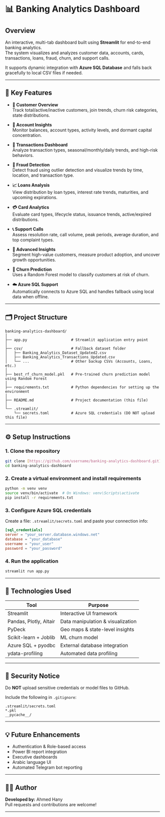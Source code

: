 
# 📊 Banking Analytics Dashboard

## Overview

An interactive, multi-tab dashboard built using **Streamlit** for end-to-end banking analytics.  
The system visualizes and analyzes customer data, accounts, cards, transactions, loans, fraud, churn, and support calls.

It supports dynamic integration with **Azure SQL Database** and falls back gracefully to local CSV files if needed.

---

## 🚀 Key Features

- **🧍 Customer Overview**  
  Track total/active/inactive customers, join trends, churn risk categories, state distributions.

- **🏦 Account Insights**  
  Monitor balances, account types, activity levels, and dormant capital concentration.

- **💸 Transactions Dashboard**  
  Analyze transaction types, seasonal/monthly/daily trends, and high-risk behaviors.

- **🚨 Fraud Detection**  
  Detect fraud using outlier detection and visualize trends by time, location, and transaction type.

- **📈 Loans Analysis**  
  View distribution by loan types, interest rate trends, maturities, and upcoming expirations.

- **💳 Card Analytics**  
  Evaluate card types, lifecycle status, issuance trends, active/expired distributions.

- **📞 Support Calls**  
  Assess resolution rate, call volume, peak periods, average duration, and top complaint types.

- **🧠 Advanced Insights**  
  Segment high-value customers, measure product adoption, and uncover growth opportunities.

- **🔮 Churn Prediction**  
  Uses a Random Forest model to classify customers at risk of churn.

- **☁️ Azure SQL Support**  
  Automatically connects to Azure SQL and handles fallback using local data when offline.

---

## 🗂️ Project Structure

```
banking-analytics-dashboard/
│
├── app.py                    # Streamlit application entry point
│
├── csv/                      # Fallback dataset folder
│   ├── Banking_Analytics_Dataset_Updated2.csv
│   ├── Banking_Analytics_Transactions_Updated.csv
│   └── ...                   # Other backup CSVs (Accounts, Loans, etc.)
│
├── best_rf_churn_model.pkl   # Pre-trained churn prediction model using Random Forest
│
├── requirements.txt          # Python dependencies for setting up the environment
│
├── README.md                 # Project documentation (this file)
│
└── .streamlit/
    └── secrets.toml          # Azure SQL credentials (DO NOT upload this file)
```

---

## ⚙️ Setup Instructions

### 1. Clone the repository
```bash
git clone [https://github.com/username/banking-analytics-dashboard.git](https://github.com/AHMEDHANY146/Bank-project)
cd banking-analytics-dashboard
```

### 2. Create a virtual environment and install requirements
```bash
python -m venv venv
source venv/bin/activate  # On Windows: venv\Scripts\activate
pip install -r requirements.txt
```

### 3. Configure Azure SQL credentials
Create a file: `.streamlit/secrets.toml` and paste your connection info:
```toml
[sql_credentials]
server = "your_server.database.windows.net"
database = "your_database"
username = "your_user"
password = "your_password"
```

### 4. Run the application
```bash
streamlit run app.py
```

---

## 🧠 Technologies Used

| Tool                  | Purpose                             |
|-----------------------|-------------------------------------|
| Streamlit             | Interactive UI framework            |
| Pandas, Plotly, Altair| Data manipulation & visualization   |
| PyDeck                | Geo maps & state-level insights     |
| Scikit-learn + Joblib | ML churn model                      |
| Azure SQL + pyodbc    | External database integration       |
| ydata-profiling       | Automated data profiling            |

---

## 🔐 Security Notice

Do **NOT** upload sensitive credentials or model files to GitHub.

Include the following in `.gitignore`:
```
.streamlit/secrets.toml
*.pkl
__pycache__/
```

---

## 💡 Future Enhancements

- Authentication & Role-based access
- Power BI report integration
- Executive dashboards
- Arabic language UI
- Automated Telegram bot reporting

---

## 👨‍💻 Author

**Developed by:** Ahmed Hany  
Pull requests and contributions are welcome!

---
